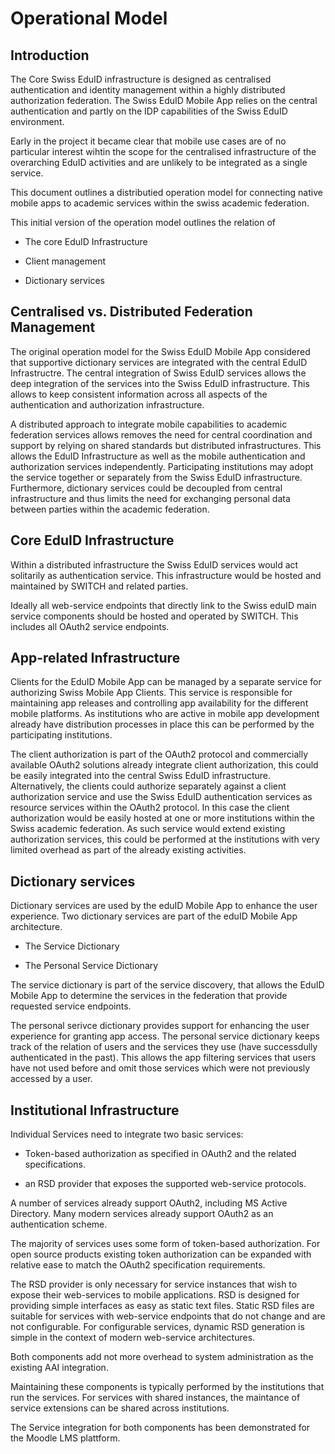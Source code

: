 # Operational Model

## Introduction

The Core Swiss EduID infrastructure is designed as centralised authentication and identity management within a highly distributed authorization federation. The Swiss EduID Mobile App relies on the central authentication and partly on the IDP capabilities of the Swiss EduID environment.

Early in the project it became clear that mobile use cases are of no particular interest wihtin the scope for the centralised infrastructure of the overarching EduID activities and are unlikely to be integrated as a single service.

This document outlines a distributied operation model for connecting native mobile apps to academic services within the swiss academic federation.

This initial version of the operation model outlines the relation of

* The core EduID Infrastructure

* Client management

* Dictionary services

## Centralised vs. Distributed Federation Management

The original operation model for the Swiss EduID Mobile App considered that supportive dictionary services are integrated with the central EduID Infrastructre. The central integration of Swiss EduID services allows the deep integration of the services into the Swiss EduID infrastructure. This allows to keep consistent information across all aspects of the authentication and authorization infrastructure.

A distributed approach to integrate mobile capabilities to academic federation services allows removes the need for central coordination and support by relying on shared standards but distributed infrastructures. This allows the EduID Infrastructure as well as the mobile authentication and authorization services independently. Participating institutions may adopt the service together or separately from the Swiss EduID infrastructure. Furthermore, dictionary services could be decoupled from central infrastructure and thus limits the need for exchanging personal data between parties within the academic federation.

## Core EduID Infrastructure

Within a distributed infrastructure the Swiss EduID services would act solitarily as authentication service. This infrastructure would be hosted and maintained by SWITCH and related parties.

Ideally all web-service endpoints that directly link to the Swiss eduID main service components should be hosted and operated by SWITCH. This includes all OAuth2 service endpoints.

## App-related Infrastructure

Clients for the EduID Mobile App can be managed by a separate service for authorizing Swiss Mobile App Clients. This service is responsible for maintaining app releases and controlling app availability for the different mobile platforms. As institutions who are active in mobile app development already have distribution processes in place this can be performed by the participating institutions.

The client authorization is part of the OAuth2 protocol and commercially available OAuth2 solutions already integrate client authorization, this could be easily integrated into the central Swiss EduID infrastructure. Alternatively, the clients could authorize separately against a client authorization service and use the Swiss EduID authentication services as resource services within the OAuth2 protocol. In this case the client authorization would be easily hosted at one or more institutions within the Swiss academic federation. As such service would extend existing authorization services, this could be performed at the institutions with very limited overhead as part of the already existing activities.

## Dictionary services

Dictionary services are used by the eduID Mobile App to enhance the user experience. Two dictionary services are part of the eduID Mobile App architecture.

* The Service Dictionary

* The Personal Service Dictionary

The service dictionary is part of the service discovery, that allows the EduID Mobile App to determine the services in the federation that provide requested service endpoints.

The personal serivce dictionary provides support for enhancing the user experience for granting app access. The personal service dictionary keeps track of the relation of users and the services they use (have successdully authenticated in the past). This allows the app filtering services that users have not used before and omit those services which were not previously accessed by a user.

## Institutional Infrastructure

Individual Services need to integrate two basic services:

* Token-based authorization as specified in OAuth2 and the related specifications.

* an RSD provider that exposes the supported web-service protocols.

A number of services already support OAuth2, including MS Active Directory. Many modern services already support OAuth2 as an authentication scheme.

The majority of services uses some form of token-based authorization. For open source products existing token authorization can be expanded with relative ease to match the OAuth2 specification requirements.

The RSD provider is only necessary for service instances that wish to expose their web-services to mobile applications. RSD is designed for providing simple interfaces as easy as static text files. Static RSD files are suitable for services with web-service endpoints that do not change and are not configurable. For configurable services, dynamic RSD generation is simple in the context of modern web-service architectures.

Both components add not more overhead to system administration as the existing AAI integration.

Maintaining these components is typically performed by the institutions that run the services. For services with shared instances, the maintance of service extensions can be shared across institutions.

The Service integration for both components has been demonstrated for the Moodle LMS plattform.
